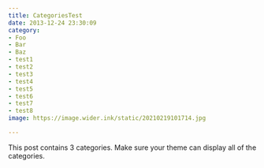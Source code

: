 ```yaml
---
title: CategoriesTest
date: 2013-12-24 23:30:09
category:
- Foo
- Bar
- Baz
- test1
- test2
- test3
- test4
- test5
- test6
- test7
- test8
image: https://image.wider.ink/static/20210219101714.jpg

---
```


This post contains 3 categories. Make sure your theme can display all of the categories.